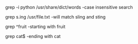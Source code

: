 grep -i python /usr/share/dict/words -case insensitive search

grep s.ing /usr/file.txt -will match sling and sting

grep ^fruit -starting with fruit

grep cat$ -ending with cat
